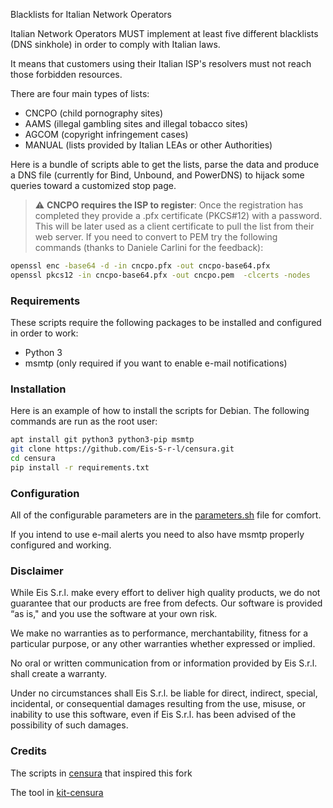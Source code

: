 Blacklists for Italian Network Operators

Italian Network Operators MUST implement at least five different
blacklists (DNS sinkhole) in order to comply with Italian laws.

It means that customers using their Italian ISP's resolvers must not reach those
forbidden resources.

There are four main types of lists:

- CNCPO (child pornography sites)
- AAMS (illegal gambling sites and illegal tobacco sites)
- AGCOM (copyright infringement cases)
- MANUAL (lists provided by Italian LEAs or other Authorities)

Here is a bundle of scripts able to get the lists, parse the data and produce a
DNS file (currently for Bind, Unbound, and PowerDNS) to hijack some queries toward a customized stop
page.

> :warning: **CNCPO requires the ISP to register**: Once the registration has completed they provide a .pfx certificate (PKCS#12) with a password. This will be later used as a client certificate to pull the list from their web server. If you need to convert to PEM try the following commands (thanks to Daniele Carlini for the feedback):
```bash
openssl enc -base64 -d -in cncpo.pfx -out cncpo-base64.pfx
openssl pkcs12 -in cncpo-base64.pfx -out cncpo.pem  -clcerts -nodes
```

### Requirements

These scripts require the following packages to be installed and configured in order to work:

- Python 3
- msmtp (only required if you want to enable e-mail notifications)

### Installation

Here is an example of how to install the scripts for Debian. 
The following commands are run as the root user:
```bash
apt install git python3 python3-pip msmtp
git clone https://github.com/Eis-S-r-l/censura.git
cd censura
pip install -r requirements.txt
```

### Configuration

All of the configurable parameters are in the [parameters.sh](parameters.sh) file for comfort.

If you intend to use e-mail alerts you need to also have msmtp properly configured and working.

### Disclaimer

While Eis S.r.l. make every effort to deliver high quality products, we do not
guarantee that our products are free from defects. Our software is provided “as is," and you use the
software at your own risk.

We make no warranties as to performance, merchantability, fitness for a particular purpose, or any
other warranties whether expressed or implied.

No oral or written communication from or information provided by Eis S.r.l.
shall create a warranty.

Under no circumstances shall Eis S.r.l. be liable for direct, indirect, special,
incidental, or consequential damages resulting from the use, misuse, or inability to use this software,
even if Eis S.r.l. has been advised of the possibility of such damages.

### Credits

The scripts in [censura](https://github.com/mphilosopher/censura) that inspired this fork

The tool in [kit-censura](https://github.com/rfc1036/kit-censura)  
